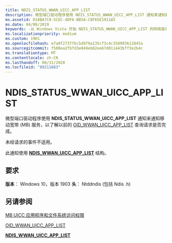 ```yaml
---
title: NDIS_STATUS_WWAN_UICC_APP_LIST
description: 微型端口驱动程序使用 NDIS_STATUS_WWAN_UICC_APP_LIST 通知来通知移动宽带 (MB) 服务，以了解以前的 OID_WWAN_UICC_APP_LIST 查询请求是否完成。
ms.assetid: D18BA7C8-5CEC-4DF6-BB5A-C8F65E1911A5
ms.date: 04/08/2019
keywords: -从 Windows Vista 开始 NDIS_STATUS_WWAN_UICC_APP_LIST 的网络驱动程序
ms.localizationpriority: medium
ms.custom: 19H1
ms.openlocfilehash: e7a0f273ffbc5d979a135cf3c4c358993612845a
ms.sourcegitcommit: f500ea2fbfd3e849eb82ee67d011443bff3e2b4c
ms.translationtype: MT
ms.contentlocale: zh-CN
ms.lasthandoff: 08/31/2020
ms.locfileid: "89211683"
---
```

# <a name="ndis_status_wwan_uicc_app_list"></a>NDIS_STATUS_WWAN_UICC_APP_LIST

微型端口驱动程序使用 **NDIS_STATUS_WWAN_UICC_APP_LIST** 通知来通知移动宽带 (MB) 服务，以了解以前的 [OID_WWAN_UICC_APP_LIST](oid-wwan-uicc-app-list.md) 查询请求是否完成。

未经请求的事件不适用。

此通知使用 [**NDIS_WWAN_UICC_APP_LIST**](/windows-hardware/drivers/ddi/ndiswwan/ns-ndiswwan-_ndis_wwan_uicc_app_list) 结构。

## <a name="requirements"></a>要求

**版本**： Windows 10，版本 1903 **头**： Ntddndis (包括 Ndis .h) 

## <a name="see-also"></a>另请参阅

[MB UICC 应用程序和文件系统访问权限](mb-uicc-application-and-file-system-access.md)

[OID_WWAN_UICC_APP_LIST](oid-wwan-uicc-app-list.md)

[**NDIS_WWAN_UICC_APP_LIST**](/windows-hardware/drivers/ddi/ndiswwan/ns-ndiswwan-_ndis_wwan_uicc_app_list)